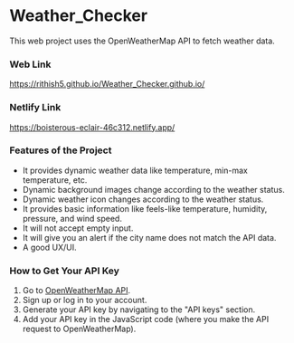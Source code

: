 # Weather_Checker

This web project uses the OpenWeatherMap API to fetch weather data.

### Web Link

https://rithish5.github.io/Weather_Checker.github.io/

### Netlify Link

https://boisterous-eclair-46c312.netlify.app/

### Features of the Project

* It provides dynamic weather data like temperature, min-max temperature, etc.
* Dynamic background images change according to the weather status.
* Dynamic weather icon changes according to the weather status.
* It provides basic information like feels-like temperature, humidity, pressure, and wind speed.
* It will not accept empty input.
* It will give you an alert if the city name does not match the API data.
* A good UX/UI.

### How to Get Your API Key

1. Go to [OpenWeatherMap API](https://openweathermap.org/api).
2. Sign up or log in to your account.
3. Generate your API key by navigating to the "API keys" section.
4. Add your API key in the JavaScript code (where you make the API request to OpenWeatherMap).


